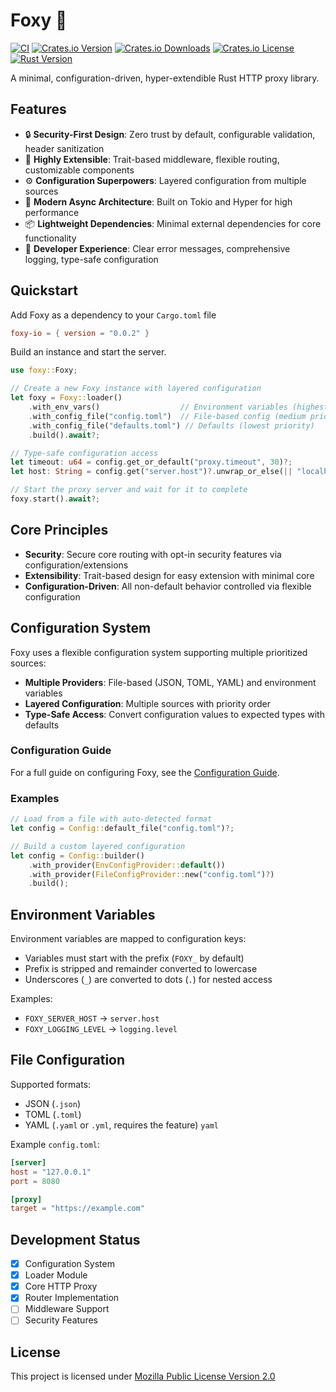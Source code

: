 # Foxy 🦊

[![CI](https://img.shields.io/github/actions/workflow/status/johan-steffens/foxy/publish.yml)](https://github.com/johan-steffens/foxy/actions/workflows/publish.yml)
[![Crates.io Version](https://img.shields.io/crates/v/foxy-io)](https://crates.io/crates/foxy-io)
[![Crates.io Downloads](https://img.shields.io/crates/d/foxy-io?style=flat-square)](https://crates.io/crates/foxy-io)
[![Crates.io License](https://img.shields.io/github/license/johan-steffens/foxy)](https://github.com/johan-steffens/foxy/blob/main/LICENSE.md)
[![Rust Version](https://img.shields.io/badge/rust-1.70%2B-blue?style=flat-square)](https://blog.rust-lang.org/2023/06/01/Rust-1.70.0.html)

A minimal, configuration-driven, hyper-extendible Rust HTTP proxy library.

## Features

- 🔒 **Security-First Design**: Zero trust by default, configurable validation, header sanitization
- 🧩 **Highly Extensible**: Trait-based middleware, flexible routing, customizable components
- ⚙️ **Configuration Superpowers**: Layered configuration from multiple sources
- 🚀 **Modern Async Architecture**: Built on Tokio and Hyper for high performance
- 📦 **Lightweight Dependencies**: Minimal external dependencies for core functionality
- 🔧 **Developer Experience**: Clear error messages, comprehensive logging, type-safe configuration

## Quickstart

Add Foxy as a dependency to your `Cargo.toml` file
```toml
foxy-io = { version = "0.0.2" }
```

Build an instance and start the server.

```rust
use foxy::Foxy;

// Create a new Foxy instance with layered configuration
let foxy = Foxy::loader()
    .with_env_vars()                  // Environment variables (highest priority)
    .with_config_file("config.toml")  // File-based config (medium priority)
    .with_config_file("defaults.toml") // Defaults (lowest priority)
    .build().await?;

// Type-safe configuration access
let timeout: u64 = config.get_or_default("proxy.timeout", 30)?;
let host: String = config.get("server.host")?.unwrap_or_else(|| "localhost".to_string());

// Start the proxy server and wait for it to complete
foxy.start().await?;
```

## Core Principles
- **Security**: Secure core routing with opt-in security features via configuration/extensions
- **Extensibility**: Trait-based design for easy extension with minimal core
- **Configuration-Driven**: All non-default behavior controlled via flexible configuration

## Configuration System
Foxy uses a flexible configuration system supporting multiple prioritized sources:
- **Multiple Providers**: File-based (JSON, TOML, YAML) and environment variables
- **Layered Configuration**: Multiple sources with priority order
- **Type-Safe Access**: Convert configuration values to expected types with defaults

### Configuration Guide
For a full guide on configuring Foxy, see the [Configuration Guide](./CONFIGURATION.md).

### Examples
``` rust
// Load from a file with auto-detected format
let config = Config::default_file("config.toml")?;

// Build a custom layered configuration
let config = Config::builder()
    .with_provider(EnvConfigProvider::default())
    .with_provider(FileConfigProvider::new("config.toml")?)
    .build();
```
## Environment Variables
Environment variables are mapped to configuration keys:
- Variables must start with the prefix (`FOXY_` by default)
- Prefix is stripped and remainder converted to lowercase
- Underscores (`_`) are converted to dots (`.`) for nested access

Examples:
- `FOXY_SERVER_HOST` → `server.host`
- `FOXY_LOGGING_LEVEL` → `logging.level`

## File Configuration
Supported formats:
- JSON (`.json`)
- TOML (`.toml`)
- YAML (`.yaml` or `.yml`, requires the feature) `yaml`

Example `config.toml`:
``` toml
[server]
host = "127.0.0.1"
port = 8080

[proxy]
target = "https://example.com"
```
## Development Status
- [x] Configuration System
- [x] Loader Module
- [x] Core HTTP Proxy
- [x] Router Implementation
- [ ] Middleware Support
- [ ] Security Features

## License
This project is licensed under [Mozilla Public License Version 2.0](LICENSE.md)

